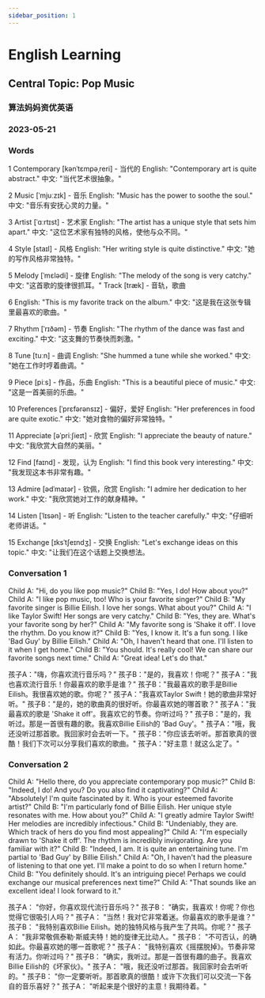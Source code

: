 ```yaml
---
sidebar_position: 1
---
```

# English Learning
## Central Topic: Pop Music
### 算法妈妈资优英语
### 2023-05-21
### Words
1
Contemporary [kənˈtɛmpəˌreri] - 当代的
English: "Contemporary art is quite abstract."
中文: "当代艺术很抽象。"

2
Music [ˈmjuːzɪk] - 音乐
English: "Music has the power to soothe the soul."
中文: "音乐有安抚心灵的力量。"

3
Artist [ˈɑːrtɪst] - 艺术家
English: "The artist has a unique style that sets him apart."
中文: "这位艺术家有独特的风格，使他与众不同。"

4
Style [staɪl] - 风格
English: "Her writing style is quite distinctive."
中文: "她的写作风格非常独特。"

5
Melody [ˈmɛlədi] - 旋律
English: "The melody of the song is very catchy."
中文: "这首歌的旋律很抓耳。"
Track [træk] - 音轨，歌曲

6
English: "This is my favorite track on the album."
中文: "这是我在这张专辑里最喜欢的歌曲。"

7
Rhythm [ˈrɪðəm] - 节奏
English: "The rhythm of the dance was fast and exciting."
中文: "这支舞的节奏快而刺激。"

8
Tune [tuːn] - 曲调
English: "She hummed a tune while she worked."
中文: "她在工作时哼着曲调。"

9
Piece [piːs] - 作品，乐曲
English: "This is a beautiful piece of music."
中文: "这是一首美丽的乐曲。"

10
Preferences [ˈprɛfərənsɪz] - 偏好，爱好
English: "Her preferences in food are quite exotic."
中文: "她对食物的偏好非常独特。"

11
Appreciate [əˈpriːʃieɪt] - 欣赏
English: "I appreciate the beauty of nature."
中文: "我欣赏大自然的美丽。"

12
Find [faɪnd] - 发现，认为
English: "I find this book very interesting."
中文: "我发现这本书非常有趣。"

13
Admire [ədˈmaɪər] - 钦佩，欣赏
English: "I admire her dedication to her work."
中文: "我欣赏她对工作的献身精神。"

14
Listen [ˈlɪsən] - 听
English: "Listen to the teacher carefully."
中文: "仔细听老师讲话。"

15
Exchange [ɪksˈtʃeɪndʒ] - 交换
English: "Let's exchange ideas on this topic."
中文: "让我们在这个话题上交换想法。

### Conversation 1
Child A: "Hi, do you like pop music?"
Child B: "Yes, I do! How about you?"
Child A: "I like pop music, too! Who is your favorite singer?"
Child B: "My favorite singer is Billie Eilish. I love her songs. What about you?"
Child A: "I like Taylor Swift! Her songs are very catchy."
Child B: "Yes, they are. What's your favorite song by her?"
Child A: "My favorite song is 'Shake it off'. I love the rhythm. Do you know it?"
Child B: "Yes, I know it. It's a fun song. I like 'Bad Guy' by Billie Eilish."
Child A: "Oh, I haven't heard that one. I'll listen to it when I get home."
Child B: "You should. It's really cool! We can share our favorite songs next time."
Child A: "Great idea! Let's do that."

孩子A："嗨，你喜欢流行音乐吗？"
孩子B："是的，我喜欢！你呢？"
孩子A："我也喜欢流行音乐！你最喜欢的歌手是谁？"
孩子B："我最喜欢的歌手是Billie Eilish。我很喜欢她的歌。你呢？"
孩子A："我喜欢Taylor Swift！她的歌曲非常好听。"
孩子B："是的，她的歌曲真的很好听。你最喜欢她的哪首歌？"
孩子A："我最喜欢的歌是 'Shake it off'。我喜欢它的节奏。你听过吗？"
孩子B："是的，我听过。那是一首很有趣的歌。我喜欢Billie Eilish的 'Bad Guy'。"
孩子A："哦，我还没听过那首歌。我回家时会去听一下。"
孩子B："你应该去听听。那首歌真的很酷！我们下次可以分享我们喜欢的歌曲。"
孩子A："好主意！就这么定了。"

### Conversation 2
Child A: "Hello there, do you appreciate contemporary pop music?"
Child B: "Indeed, I do! And you? Do you also find it captivating?"
Child A: "Absolutely! I'm quite fascinated by it. Who is your esteemed favorite artist?"
Child B: "I'm particularly fond of Billie Eilish. Her unique style resonates with me. How about you?"
Child A: "I greatly admire Taylor Swift! Her melodies are incredibly infectious."
Child B: "Undeniably, they are. Which track of hers do you find most appealing?"
Child A: "I'm especially drawn to 'Shake it off'. The rhythm is incredibly invigorating. Are you familiar with it?"
Child B: "Indeed, I am. It is quite an entertaining tune. I'm partial to 'Bad Guy' by Billie Eilish."
Child A: "Oh, I haven't had the pleasure of listening to that one yet. I'll make a point to do so when I return home."
Child B: "You definitely should. It's an intriguing piece! Perhaps we could exchange our musical preferences next time?"
Child A: "That sounds like an excellent idea! I look forward to it."

孩子A： "你好，你喜欢现代流行音乐吗？"
孩子B： "确实，我喜欢！你呢？你也觉得它很吸引人吗？"
孩子A： "当然！我对它非常着迷。你最喜欢的歌手是谁？"
孩子B： "我特别喜欢Billie Eilish。她的独特风格与我产生了共鸣。你呢？"
孩子A： "我非常敬佩泰勒·斯威夫特！她的旋律无比动人。"
孩子B： "不可否认，的确如此。你最喜欢她的哪一首歌呢？"
孩子A： "我特别喜欢《摇摆脱掉》。节奏非常有活力。你听过吗？"
孩子B： "确实，我听过。那是一首很有趣的曲子。我喜欢Billie Eilish的《坏家伙》。"
孩子A： "哦，我还没听过那首。我回家时会去听听的。"
孩子B： "你一定要听听。那首歌真的很酷！或许下次我们可以交流一下各自的音乐喜好？"
孩子A： "听起来是个很好的主意！我期待着。"